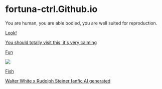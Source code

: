 # fortuna-ctrl.Github.io
You are human, you are able bodied, you are well suited for reproduction.

[Look!](https://player03.com/run/3/beta/)

[You should totally visit this, it's very calming](https://www.youtube.com/watch?v=TAeNlpUIlRs)

[Fun](https://www.youtube.com/watch?v=RdgnS5dEKxM)

![](https://www.wfla.com/wp-content/uploads/sites/71/2023/05/GettyImages-1389862392.jpg?w=2560&h=1440&crop=1)

[Fish](https://fortuna-ctrl.github.io/yay.html)

[Walter White x Rudolph Steiner fanfic AI generated](https://docs.google.com/document/d/e/2PACX-1vR3koa1Z3Ac_VlT_RIu_c52Las8Nw6hrDT9W6hStzjn1nkTCC4UxPq6d-H3JgyXIHYddjVpNFgw7zZV/pub)
